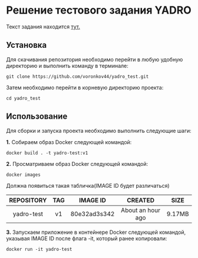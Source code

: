 # **Решение тестового задания YADRO**
Текст задания находится [тут.](https://docs.google.com/document/d/10BTFT11sPh6iAW3Iu6CfXPUsXCwNeLeX/edit?usp=sharing&ouid=109575002357503548475&rtpof=true&sd=true)
## **Установка**
Для скачивания репозитория необходимо перейти в любую удобную директорию и выполнить команду в терминале:

```no-highlight
git clone https://github.com/voronkov44/yadro_test.git
```

Затем необходимо перейти в корневую директорию проекта:

```no-highlight
cd yadro_test
```

## **Использование**

Для сборки и запуска проекта необходимо выполнить следующие шаги:

**1.** Собираем образ Docker следующей командой:

```no-highlight
docker build . -t yadro-test:v1
```

**2.** Просматриваем образ Docker следующей командой:

```no-highlight
docker images
```

Должна появиться такая табличка(IMAGE ID будет различаться)


| REPOSITORY    | TAG        | IMAGE ID           |  CREATED          |  SIZE  | 
| :-----------: |:----------:| :----------------: | :---------------: | :----: |
| yadro-test    | v1         | 80e32ad3s342       | About an hour ago | 9.17MB |


**3.** Запускаем приложение в контейнере Docker следующей командой, указывая IMAGE ID после флага -it, который ранее копировали:

```no-highlight
docker run -it yadro-test
```




